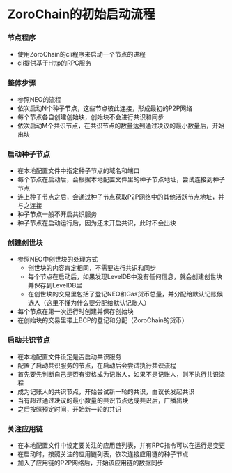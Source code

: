 # ZoroChain的初始启动流程
### 节点程序
* 使用ZoroChain的cli程序来启动一个节点的进程
* cli提供基于Http的RPC服务

### 整体步骤
* 参照NEO的流程
* 依次启动N个种子节点，这些节点彼此连接，形成最初的P2P网络
* 每个节点各自创建创始块，创始块不会进行共识和同步
* 依次启动M个共识节点，在共识节点的数量达到通过决议的最小数量后，开始出块

### 启动种子节点
* 在本地配置文件中指定种子节点的域名和端口
* 每个节点在启动后，会根据本地配置文件里的种子节点地址，尝试连接到种子节点
* 连上种子节点之后，会通过种子节点获取P2P网络中的其他活跃节点地址，并与之连接
* 种子节点一般不开启共识服务
* 种子节点在启动运行后，因为还未开启共识，此时不会出块

### 创建创世块
* 参照NEO中创世块的处理方式
  * 创世块的内容肯定相同，不需要进行共识和同步
  * 每个节点在启动后，如果发现LevelDB中没有任何信息，就会创建创世块并保存到LevelDB里
  * 在创世块的交易里包括了登记NEO和Gas货币总量，并分配给默认记账候选人（这里不懂为什么要分配给默认记账人）
* 每个节点在第一次运行时创建并保存创始块
* 在创始块的交易里带上BCP的登记和分配（ZoroChain的货币）

### 启动共识节点
* 在本地配置文件设定是否启动共识服务
* 配置了启动共识服务的节点，在启动后会尝试执行共识流程
* 首先要先判断自己是否有资格成为记账人，如果不是记账人，则不执行共识流程
* 成为记账人的共识节点，开始尝试新一轮的共识，由议长发起共识
* 当有超过通过决议的最小数量的共识节点达成共识后，广播出块
* 之后按照预定时间，开始新一轮的共识

### 关注应用链
* 在本地配置文件中设定要关注的应用链列表，并有RPC指令可以在运行是变更
* 在启动时，按照关注的应用链列表，依次连接应用链的种子节点
* 加入了应用链的P2P网络后，开始该应用链的数据同步

